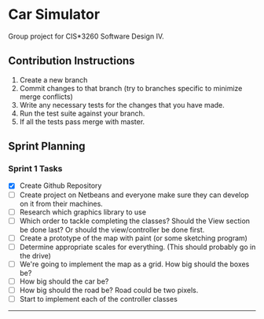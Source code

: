 # Car Simulator

Group project for CIS*3260 Software Design IV.

## Contribution Instructions
1. Create a new branch
2. Commit changes to that branch (try to branches specific to minimize merge conflicts)
3. Write any necessary tests for the changes that you have made.
4. Run the test suite against your branch.
5. If all the tests pass merge with master.

## Sprint Planning

### Sprint 1 Tasks
- [x] Create Github Repository
- [ ] Create project on Netbeans and everyone make sure they can develop on it from their machines.
- [ ] Research which graphics library to use
- [ ] Which order to tackle completing the classes?  Should the View section be done last? Or should the view/controller be done first.
- [ ] Create a prototype of the map with paint (or some sketching program)
- [ ] Determine appropriate scales for everything. (This should probably go in the drive)
- [ ] We're going to implement the map as a grid.  How big should the boxes be?
- [ ] How big should the car be?
- [ ] How big should the road be?  Road could be two pixels.
- [ ] Start to implement each of the controller classes

---
